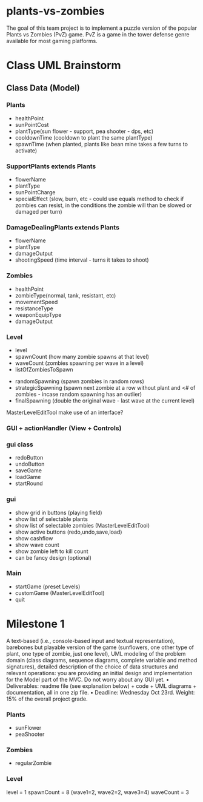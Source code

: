 # plants-vs-zombies

The goal of this team project is to implement a puzzle version of the popular Plants vs
Zombies (PvZ) game. PvZ is a game in the tower defense genre available for most
gaming platforms.

# Class UML Brainstorm

## Class Data (Model)
### Plants
- healthPoint
- sunPointCost
- plantType(sun flower - support, pea shooter - dps, etc)
- cooldownTime (cooldown to plant the same plantType)
- spawnTime (when planted, plants like bean mine takes a few turns to activate)

### SupportPlants extends Plants
- flowerName
- plantType
- sunPointCharge
- specialEffect (slow, burn, etc - could use equals method to check if zombies can resist, in the conditions the zombie will than be slowed or damaged per turn)

### DamageDealingPlants extends Plants
- flowerName
- plantType
- damageOutput
- shootingSpeed (time interval - turns it takes to shoot)

### Zombies
- healthPoint
- zombieType(normal, tank, resistant, etc)
- movementSpeed
- resistanceType
- weaponEquipType
- damageOutput

### Level
- level
- spawnCount (how many zombie spawns at that level)
- waveCount (zombies spawning per wave in a level)
- listOfZombiesToSpawn
+ randomSpawning (spawn zombies in random rows)
+ strategicSpawning (spawn next zombie at a row without plant and <# of zombies - incase random spawning has an outlier)
+ finalSpawning (double the original wave - last wave at the current level)

MasterLevelEditTool
make use of an interface?

### GUI + actionHandler (View + Controls)
### gui class
+ redoButton
+ undoButton
+ saveGame
+ loadGame
+ startRound

### gui 
- show grid in buttons (playing field)
- show list of selectable plants
- show list of selectable zombies (MasterLevelEditTool)
- show active buttons (redo,undo,save,load)
- show cashflow
- show wave count
- show zombie left to kill count
- can be fancy design (optional)

### Main
- startGame (preset Levels)
- customGame (MasterLevelEditTool)
- quit

# Milestone 1

A text-based (i.e., console-based input and textual representation), barebones
but playable version of the game (sunflowers, one other type of plant, one type of
zombie, just one level), UML modeling of the problem domain (class diagrams, sequence
diagrams, complete variable and method signatures), detailed description of the choice of
data structures and relevant operations: you are providing an initial design and
implementation for the Model part of the MVC. Do not worry about any GUI yet.
• Deliverables: readme file (see explanation below) + code + UML diagrams +
documentation, all in one zip file.
• Deadline: Wednesday Oct 23rd. Weight: 15% of the overall project grade. 

### Plants
- sunFlower
- peaShooter

### Zombies
- regularZombie

### Level
level = 1
spawnCount = 8 (wave1=2, wave2=2, wave3=4)
waveCount = 3
